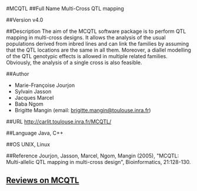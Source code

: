 #MCQTL
##Full Name
Multi-Cross QTL mapping

##Version
v4.0

##Description
The aim of the MCQTL software package is to perform QTL mapping in multi-cross designs. It allows the analysis of the usual populations derived from inbred lines and can link the families by assuming that the QTL locations are the same in all them. Moreover, a diallel modelling of the QTL genotypic effects is allowed in multiple related families. Obviously, the analysis of a single cross is also feasible.

##Author
* Marie-Françoise Jourjon
* Sylvain Jasson
* Jacques Marcel
* Baba Ngom
* Brigitte Mangin (email: brigitte.mangin@toulouse.inra.fr)

##URL
http://carlit.toulouse.inra.fr/MCQTL/

##Language
Java, C++

##OS
UNIX, Linux

##Reference
Jourjon, Jasson, Marcel, Ngom, Mangin (2005), "MCQTL: Multi-allelic QTL mapping in multi-cross design", Bioinformatics, 21:128-130.


## [Reviews on MCQTL](https://github.com/gaow/genetic-analysis-software/issues/320)
